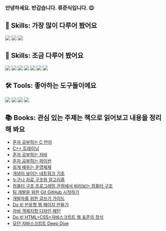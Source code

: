### 안녕하세요. 반갑습니다. 류준식입니다. 😌

## 🌳 Skills: 가장 많이 다루어 봤어요
<img src="https://img.shields.io/badge/JavaScript-F7DF1E?style=flat-square&logo=JavaScript&logoColor=white"/> <img src="https://img.shields.io/badge/CSS3-1572B6?style=flat-square&logo=CSS3&logoColor=white"/> <img src="https://img.shields.io/badge/HTML5-E34F26?style=flat-square&logo=HTML5&logoColor=white"/>
## 🌱 Skills: 조금 다루어 봤어요
<img src="https://img.shields.io/badge/React-61DAFB?style=flat-square&logo=React&logoColor=white"/> <img src="https://img.shields.io/badge/Sass-CC6699?style=flat-square&logo=Sass&logoColor=white"/> <img src="https://img.shields.io/badge/TypeScript-3178C6?style=flat-square&logo=TypeScript&logoColor=white"/> <img src="https://img.shields.io/badge/Jest-C21325?style=flat-square&logo=Jest&logoColor=white"/> <img src="https://img.shields.io/badge/Testing%20Library-E33332?style=flat-square&logo=Testing%20Library&logoColor=white"/> <img src="https://img.shields.io/badge/Electron-47848F?style=flat-square&logo=Electron&logoColor=white"/> <img src="https://img.shields.io/badge/Node.js-339933?style=flat-square&logo=Node.js&logoColor=white"/>

## 🛠 Tools: 좋아하는 도구들이에요
<img src="https://img.shields.io/badge/Webpack-8DD6F9?style=flat-square&logo=Webpack&logoColor=white"/> <img src="https://img.shields.io/badge/ESLint-4B32C3?style=flat-square&logo=ESLint&logoColor=white"/> <img src="https://img.shields.io/badge/Prettier-F7B93E?style=flat-square&logo=Prettier&logoColor=white"/> <img src="https://img.shields.io/badge/Babel-F9DC3E?style=flat-square&logo=Babel&logoColor=white"/>

## 📚︎ Books: 관심 있는 주제는 책으로 읽어보고 내용을 정리해 봐요
+ [혼자 공부하는 C 언어](https://plume-seeker-8c8.notion.site/C-63ae09c3d6f14c43833cfc1b63065e65)
+ [C++ 트레이닝](https://plume-seeker-8c8.notion.site/C-4416f476e7024ff383fba7e6e152e07b)
+ [혼자 공부하는 자바](https://plume-seeker-8c8.notion.site/JAVA-5bcd096a3d2f417e80405791a43d0a0a)
+ [혼자 공부하는 파이썬](https://plume-seeker-8c8.notion.site/Python-d1b885598a50422eb9de013c02f3a0c3)
+ [쉽게 배우는 운영체제](https://plume-seeker-8c8.notion.site/0ad31bf104204c5f8fe00a575d093842)
+ [개념이 보이는 네트워크 기초](https://plume-seeker-8c8.notion.site/33037ffad5df4063b902d996cb31e1d6)
+ [누구나 자료 구조와 알고리즘](https://plume-seeker-8c8.notion.site/8fdf10869e514c08b72b37743ade8ec3)
+ [컴퓨터 구조 프로그래밍 관점에서 바라보는 컴퓨터 구조](https://plume-seeker-8c8.notion.site/81642ae558f5444194d9c1243581f5b3)
+ [팀 개발을 위한 Git GitHub 시작하기](https://plume-seeker-8c8.notion.site/Git-GitHub-b2e8b7f59b6f46ad861b2b973a746159)
+ [개발자를 위한 글쓰기 가이드](https://plume-seeker-8c8.notion.site/92287c5017b24cbcaad5929ef84efd1c)
+ [Do it! 반응형 웹 페이지 만들기](https://plume-seeker-8c8.notion.site/d1bc7293acfb4168b2f227bc2f71aacf)
+ [자바 객체지향 디자인 패턴](https://plume-seeker-8c8.notion.site/a2e40bb2ce064de68db822018c90bd72)
+ [Do it! HTML+CSS+자바스크립트 웹 표준의 정석](https://plume-seeker-8c8.notion.site/HTML5-CSS3-e480f52efe1649fdb9d31b2af3d30e1a)
+ [모던 자바스크립트 Deep Dive](https://plume-seeker-8c8.notion.site/JavaScript-1793c2809c4841928a9df159e91e23c7)
